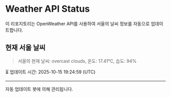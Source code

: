 
# Weather API Status

이 리포지토리는 OpenWeather API를 사용하여 서울의 날씨 정보를 자동으로 업데이트합니다.

## 현재 서울 날씨
> 서울의 현재 날씨: overcast clouds, 온도: 17.41°C, 습도: 94%

⏳ 업데이트 시간: 2025-10-15 19:24:59 (UTC)

---
자동 업데이트 봇에 의해 관리됩니다.
